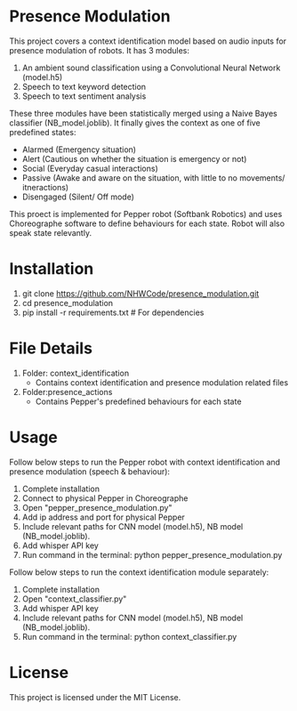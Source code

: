 # Presence Modulation
This project covers a context identification model based on audio inputs for presence modulation of robots. It has 3 modules:
1. An ambient sound classification using a Convolutional Neural Network (model.h5)
2. Speech to text keyword detection
3. Speech to text sentiment analysis

These three modules have been statistically merged using a Naive Bayes classifier (NB_model.joblib). It finally gives the context as one of five predefined states:
- Alarmed (Emergency situation)
- Alert (Cautious on whether the situation is emergency or not)
- Social (Everyday casual interactions)
- Passive (Awake and aware on the situation, with little to no movements/ itneractions)
- Disengaged (Silent/ Off mode)

This proect is implemented for Pepper robot (Softbank Robotics) and uses Choreographe software to define behaviours for each state. Robot will also speak state relevantly.

# Installation

1. git clone https://github.com/NHWCode/presence_modulation.git
2. cd presence_modulation
3. pip install -r requirements.txt    # For dependencies

# File Details
1. Folder: context_identification
    - Contains context identification and presence modulation related files
2. Folder:presence_actions
    - Contains Pepper's predefined behaviours for each state

# Usage

Follow below steps to run the Pepper robot with context identification and presence modulation (speech & behaviour):
1. Complete installation
2. Connect to physical Pepper in Choreographe
3. Open "pepper_presence_modulation.py"
4. Add ip address and port for physical Pepper
5. Include relevant paths for CNN model (model.h5), NB model (NB_model.joblib).
6. Add whisper API key
7. Run command in the terminal: python pepper_presence_modulation.py

Follow below steps to run the context identification module separately:
1. Complete installation
2. Open "context_classifier.py"
3. Add whisper API key
4. Include relevant paths for CNN model (model.h5), NB model (NB_model.joblib).
5. Run command in the terminal: python context_classifier.py

# License

This project is licensed under the MIT License.

